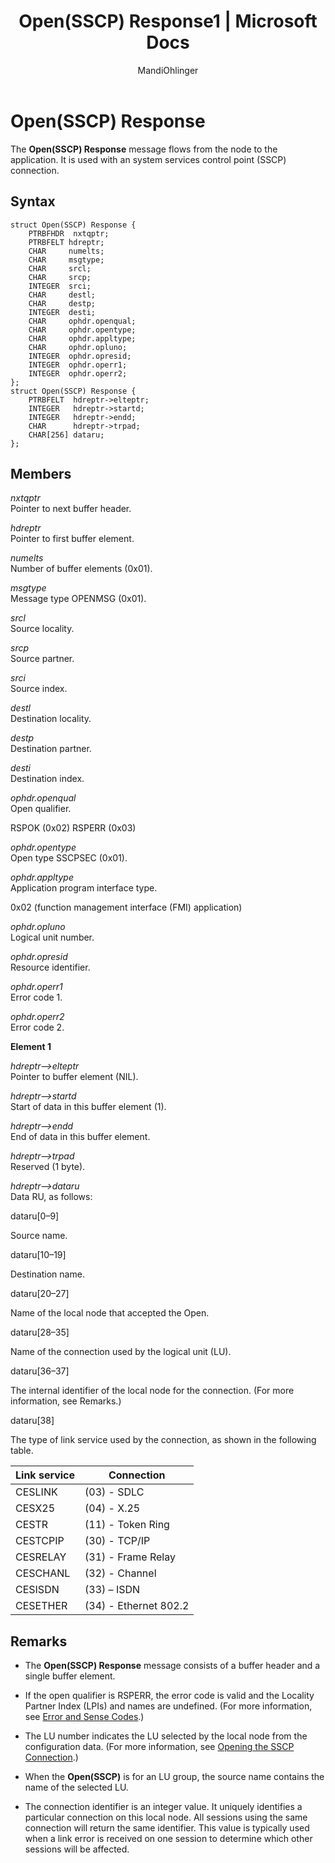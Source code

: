 ﻿---
title: "Open(SSCP) Response1 | Microsoft Docs"
ms.custom: ""
ms.date: "11/30/2017"
ms.prod: "host-integration-server"
ms.reviewer: ""
ms.suite: ""
ms.tgt_pltfrm: ""
ms.topic: "article"
ms.assetid: f1ebb6b1-4a53-4663-9fef-24827d179e6e
caps.latest.revision: 3
author: "MandiOhlinger"
ms.author: "mandia"
manager: "anneta"
---
# Open(SSCP) Response
The **Open(SSCP) Response** message flows from the node to the application. It is used with an system services control point (SSCP) connection.  
  
## Syntax  
  
```  
struct Open(SSCP) Response {  
    PTRBFHDR  nxtqptr;  
    PTRBFELT hdreptr;  
    CHAR     numelts;  
    CHAR     msgtype;  
    CHAR     srcl;  
    CHAR     srcp;  
    INTEGER  srci;  
    CHAR     destl;  
    CHAR     destp;  
    INTEGER  desti;  
    CHAR     ophdr.openqual;  
    CHAR     ophdr.opentype;  
    CHAR     ophdr.appltype;  
    CHAR     ophdr.opluno;  
    INTEGER  ophdr.opresid;  
    INTEGER  ophdr.operr1;  
    INTEGER  ophdr.operr2;  
};  
struct Open(SSCP) Response {  
    PTRBFELT  hdreptr->elteptr;  
    INTEGER   hdreptr->startd;  
    INTEGER   hdreptr->endd;  
    CHAR      hdreptr->trpad;  
    CHAR[256] dataru;  
};  
```  
  
## Members  
 *nxtqptr*  
 Pointer to next buffer header.  
  
 *hdreptr*  
 Pointer to first buffer element.  
  
 *numelts*  
 Number of buffer elements (0x01).  
  
 *msgtype*  
 Message type OPENMSG (0x01).  
  
 *srcl*  
 Source locality.  
  
 *srcp*  
 Source partner.  
  
 *srci*  
 Source index.  
  
 *destl*  
 Destination locality.  
  
 *destp*  
 Destination partner.  
  
 *desti*  
 Destination index.  
  
 *ophdr.openqual*  
 Open qualifier.  
  
 RSPOK    (0x02) RSPERR  (0x03)  
  
 *ophdr.opentype*  
 Open type SSCPSEC (0x01).  
  
 *ophdr.appltype*  
 Application program interface type.  
  
 0x02 (function management interface (FMI) application)  
  
 *ophdr.opluno*  
 Logical unit number.  
  
 *ophdr.opresid*  
 Resource identifier.  
  
 *ophdr.operr1*  
 Error code 1.  
  
 *ophdr.operr2*  
 Error code 2.  
  
 **Element 1**  
  
 *hdreptr–>elteptr*  
 Pointer to buffer element (NIL).  
  
 *hdreptr–>startd*  
 Start of data in this buffer element (1).  
  
 *hdreptr–>endd*  
 End of data in this buffer element.  
  
 *hdreptr–>trpad*  
 Reserved (1 byte).  
  
 *hdreptr–>dataru*  
 Data RU, as follows:  
  
 dataru[0–9]  
  
 Source name.  
  
 dataru[10–19]  
  
 Destination name.  
  
 dataru[20–27]  
  
 Name of the local node that accepted the Open.  
  
 dataru[28–35]  
  
 Name of the connection used by the logical unit (LU).  
  
 dataru[36–37]  
  
 The internal identifier of the local node for the connection. (For more information, see Remarks.)  
  
 dataru[38]  
  
 The type of link service used by the connection, as shown in the following table.  
  
|Link service|Connection|  
|------------------|----------------|  
|CESLINK|(03) - SDLC|  
|CESX25|(04) - X.25|  
|CESTR|(11) - Token Ring|  
|CESTCPIP|(30) - TCP/IP|  
|CESRELAY|(31) - Frame Relay|  
|CESCHANL|(32) - Channel|  
|CESISDN|(33) – ISDN|  
|CESETHER|(34) - Ethernet 802.2|  
  
## Remarks  
  
-   The **Open(SSCP) Response** message consists of a buffer header and a single buffer element.  
  
-   If the open qualifier is RSPERR, the error code is valid and the Locality Partner Index (LPIs) and names are undefined. (For more information, see [Error and Sense Codes](../core/error-and-sense-codes1.md).)  
  
-   The LU number indicates the LU selected by the local node from the configuration data. (For more information, see [Opening the SSCP Connection](../core/opening-the-sscp-connection2.md).)  
  
-   When the **Open(SSCP)** is for an LU group, the source name contains the name of the selected LU.  
  
-   The connection identifier is an integer value. It uniquely identifies a particular connection on this local node. All sessions using the same connection will return the same identifier. This value is typically used when a link error is received on one session to determine which other sessions will be affected.
